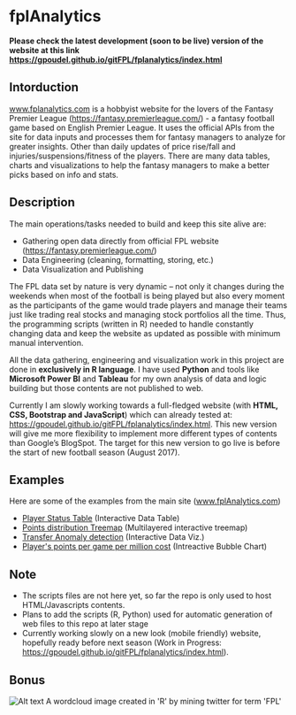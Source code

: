 
# fplAnalytics
**Please check the latest development (soon to be live) version of the website at this link https://gpoudel.github.io/gitFPL/fplanalytics/index.html**


## Intorduction
www.fplanalytics.com is a hobbyist website for the lovers of the Fantasy Premier League (https://fantasy.premierleague.com/) - a fantasy football game based on English Premier League. It uses the official APIs from the site for data inputs and processes them for fantasy managers to analyze for greater insights. Other than daily updates of price rise/fall and injuries/suspensions/fitness of the players. There are many data tables, charts and visualizations to help the fantasy managers to make a better picks based on info and stats.

## Description
The main operations/tasks needed to build and keep this site alive are:
* Gathering open data directly from official FPL website (https://fantasy.premierleague.com/)
* Data Engineering (cleaning, formatting, storing, etc.)
* Data Visualization and Publishing

The FPL data set by nature is very dynamic – not only it changes during the weekends when most of the football is being played but also every moment as the participants of the game would trade players and manage their teams just like trading real stocks and managing stock portfolios all the time. Thus, the programming scripts (written in R) needed to handle constantly changing data and keep the website as updated as possible with minimum manual intervention.

All the data gathering, engineering and visualization work in this project are done in **exclusively in R language**. I have used **Python** and tools like **Microsoft Power BI** and **Tableau** for my own analysis of data and logic building but those contents are not published to web.

Currently I am slowly working towards a full-fledged website (with **HTML, CSS, Bootstrap and JavaScript**) which can already tested at: https://gpoudel.github.io/gitFPL/fplanalytics/index.html. This new version will give me more flexibility to implement more different types of contents than Google’s BlogSpot. The target for this new version to go live is before the start of new football season (August 2017).

## Examples
Here are some of the examples from the main site (www.fplAnalytics.com)
* [Player Status Table](https://gpoudel.github.io/gitFPL/fplBoardLive/2016/PlayerStatus.html) (Interactive Data Table)
* [Points distribution Treemap](https://gpoudel.github.io/gitFPL/fplBoardLive/2016/playerPtsTreemap.html) (Multilayered interactive treemap)
* [Transfer Anomaly detection](https://gpoudel.github.io/gitFPL/fplBoardLive/2016/TransferAnomaly.html) (Interactive Data Viz.)
* [Player's points per game per million cost](https://gpoudel.github.io/gitFPL/fplBoardLive/2016/ptsPerGamePerMillViz.html) (Intreactive Bubble Chart)

## Note
* The scripts files are not here yet, so far the repo is only used to host HTML/Javascripts contents.
* Plans to add the scripts (R, Python) used for automatic generation of web files to this repo at later stage
* Currently working slowly on a new look (mobile friendly) website, hopefully ready before next season (Work in Progress: https://gpoudel.github.io/gitFPL/fplanalytics/index.html).

## Bonus
![Alt text](https://gpoudel.github.io/gitFPL/fplBoardLive/2016/fpltwitter.png "A wordcloud image created in 'R' by mining twitter for term 'FPL'")
A wordcloud image created in 'R' by mining twitter for term 'FPL' 
